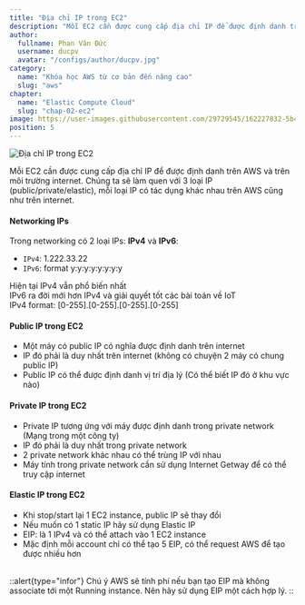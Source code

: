 ```yaml
---
title: "Địa chỉ IP trong EC2"
description: "Mỗi EC2 cần được cung cấp địa chỉ IP để được định danh trên AWS và trên môi trường internet. Chúng ta sẽ làm quen với 3 loại IP (public/private/elastic)"
author:
  fullname: Phan Văn Đức
  username: ducpv
  avatar: "/configs/author/ducpv.jpg"
category:
  name: "Khóa học AWS từ cơ bản đến nâng cao"
  slug: "aws"
chapter:
  name: "Elastic Compute Cloud"
  slug: "chap-02-ec2"
image: https://user-images.githubusercontent.com/29729545/162227832-5b45cf1f-be45-4461-985c-3bdae5478519.png
position: 5
---
```


![Địa chỉ IP trong EC2](https://user-images.githubusercontent.com/29729545/162227832-5b45cf1f-be45-4461-985c-3bdae5478519.png)

Mỗi EC2 cần được cung cấp địa chỉ IP để được định danh trên AWS và trên môi trường internet. Chúng ta sẽ làm quen với 3 loại IP (public/private/elastic), mỗi loại IP có tác dụng khác nhau trên AWS cũng như trên internet.

#### Networking IPs

Trong networking có 2 loại IPs: **IPv4** và **IPv6**:<br/>

- `IPv4`: 1.222.33.22
- `IPv6`: format y:y:y:y:y:y:y:y

Hiện tại IPv4 vẫn phổ biến nhất<br/> IPv6 ra đời mới hơn IPv4 và giải quyết tốt các bài toán về IoT<br/> IPv4 format: [0-255].[0-255].[0-255].[0-255]

#### Public IP trong EC2

- Một máy có public IP có nghĩa được định danh trên internet
- IP đó phải là duy nhất trên internet (không có chuyện 2 máy có chung public IP)
- Public IP có thể được định danh vị trí địa lý (Có thể biết IP đó ở khu vực nào)

#### Private IP trong EC2

- Private IP tương ứng với máy được định danh trong private network (Mạng trong một công ty)
- IP đó phải là duy nhất trong private network
- 2 private network khác nhau có thể trùng IP với nhau
- Máy tính trong private network cần sử dụng Internet Getway để có thể truy cập internet

#### Elastic IP trong EC2

- Khi stop/start lại 1 EC2 instance, public IP sẽ thay đổi
- Nếu muốn có 1 static IP hãy sử dụng Elastic IP
- EIP: là 1 IPv4 và có thể attach vào 1 EC2 instance
- Mặc định mỗi account chỉ có thể tạo 5 EIP, có thể request AWS để tạo được nhiều hơn
<br/>
::alert{type="infor"}
Chú ý AWS sẽ tính phí nếu bạn tạo EIP mà không associate tới một Running instance. Nên hãy sử dụng EIP một cách hợp lý.
::
